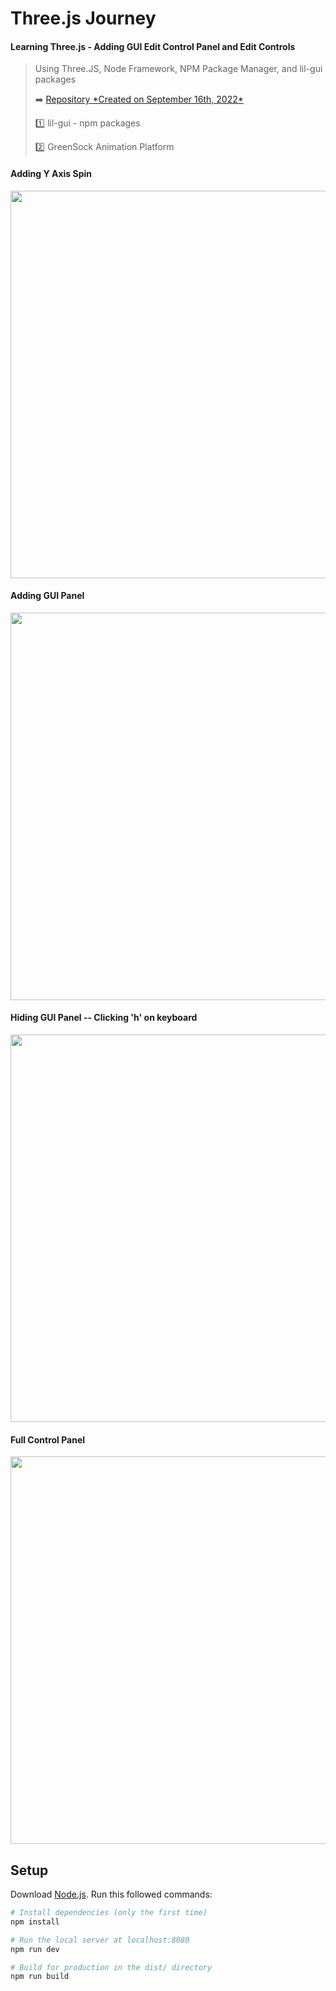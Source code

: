 # Three.js Journey

#### Learning Three.js - Adding GUI Edit Control Panel and Edit Controls ####
> Using Three.JS, Node Framework, NPM Package Manager, and lil-gui packages
> <p>➡️ <a href="https://github.com/MelissaCurylo/three.js/tree/master/practice/10_debug_ui"> Repository *Created on September 16th, 2022* </a> </p>
> <p>1️⃣ lil-gui - npm packages </p>
> <p>2️⃣ GreenSock Animation Platform </p>

#### Adding Y Axis Spin ####
<img src="https://user-images.githubusercontent.com/95829904/190684381-4ba27890-5349-4e9c-85d9-46d7d6fd7a4c.gif" width="620">

#### Adding GUI Panel ####
<img src="https://user-images.githubusercontent.com/95829904/190684268-1b5723ad-6551-471e-8378-fb0df1569891.gif" width="620">

#### Hiding GUI Panel -- Clicking 'h' on keyboard ####
<img src="https://user-images.githubusercontent.com/95829904/190684637-9168ecc9-14cb-4a13-8728-34a4f9396b94.gif" width="620">

#### Full Control Panel ####
<img src="https://user-images.githubusercontent.com/95829904/190680202-e93a0b4f-dd5f-4f12-8345-23949f8d2892.gif" width="620">

## Setup
Download [Node.js](https://nodejs.org/en/download/).
Run this followed commands:

``` bash
# Install dependencies (only the first time)
npm install

# Run the local server at localhost:8080
npm run dev

# Build for production in the dist/ directory
npm run build
```
